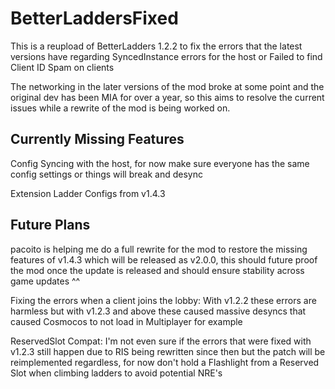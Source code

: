 # BetterLaddersFixed

This is a reupload of BetterLadders 1.2.2 to fix the errors that the latest versions have regarding SyncedInstance errors for the host or Failed to find Client ID Spam on clients

The networking in the later versions of the mod broke at some point and the original dev has been MIA for over a year, so this aims to resolve the current issues while a rewrite of the mod is being worked on.

## Currently Missing Features

Config Syncing with the host, for now make sure everyone has the same config settings or things will break and desync

Extension Ladder Configs from v1.4.3

## Future Plans

pacoito is helping me do a full rewrite for the mod to restore the missing features of v1.4.3 which will be released as v2.0.0, this should future proof the mod once the update is released and should ensure stability across game updates ^^

Fixing the errors when a client joins the lobby: With v1.2.2 these errors are harmless but with v1.2.3 and above these caused massive desyncs that caused Cosmocos to not load in Multiplayer for example

ReservedSlot Compat: I'm not even sure if the errors that were fixed with v1.2.3 still happen due to RIS being rewritten since then but the patch will be reimplemented regardless, for now don't hold a Flashlight from a Reserved Slot when climbing ladders to avoid potential NRE's
